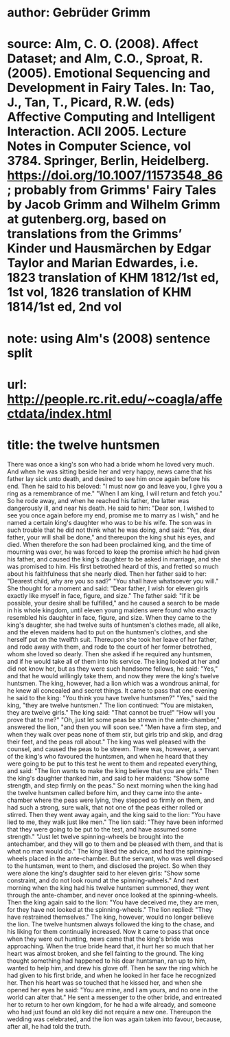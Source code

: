 # author: Gebrüder Grimm
# source: Alm, C. O. (2008). Affect Dataset; and Alm, C.O., Sproat, R. (2005). Emotional Sequencing and Development in Fairy Tales. In: Tao, J., Tan, T., Picard, R.W. (eds) Affective Computing and Intelligent Interaction. ACII 2005. Lecture Notes in Computer Science, vol 3784. Springer, Berlin, Heidelberg. https://doi.org/10.1007/11573548_86; probably from Grimms' Fairy Tales by Jacob Grimm and Wilhelm Grimm at gutenberg.org, based on translations from the Grimms’ Kinder und Hausmärchen by Edgar Taylor and Marian Edwardes, i.e. 1823 translation of KHM 1812/1st ed, 1st vol, 1826 translation of KHM 1814/1st ed, 2nd vol
# note: using Alm's (2008) sentence split
# url: http://people.rc.rit.edu/~coagla/affectdata/index.html
# title: the twelve huntsmen

There was once a king's son who had a bride whom he loved very much.
And when he was sitting beside her and very happy, news came that his father lay sick unto death, and desired to see him once again before his end.
Then he said to his beloved: "I must now go and leave you, I give you a ring as a remembrance of me."
"When I am king, I will return and fetch you."
So he rode away, and when he reached his father, the latter was dangerously ill, and near his death.
He said to him: "Dear son, I wished to see you once again before my end, promise me to marry as I wish," and he named a certain king's daughter who was to be his wife.
The son was in such trouble that he did not think what he was doing, and said: "Yes, dear father, your will shall be done," and thereupon the king shut his eyes, and died.
When therefore the son had been proclaimed king, and the time of mourning was over, he was forced to keep the promise which he had given his father, and caused the king's daughter to be asked in marriage, and she was promised to him.
His first betrothed heard of this, and fretted so much about his faithfulness that she nearly died.
Then her father said to her: "Dearest child, why are you so sad?"
"You shall have whatsoever you will."
She thought for a moment and said: "Dear father, I wish for eleven girls exactly like myself in face, figure, and size."
The father said: "If it be possible, your desire shall be fulfilled," and he caused a search to be made in his whole kingdom, until eleven young maidens were found who exactly resembled his daughter in face, figure, and size.
When they came to the king's daughter, she had twelve suits of huntsmen's clothes made, all alike, and the eleven maidens had to put on the huntsmen's clothes, and she herself put on the twelfth suit.
Thereupon she took her leave of her father, and rode away with them, and rode to the court of her former betrothed, whom she loved so dearly.
Then she asked if he required any huntsmen, and if he would take all of them into his service.
The king looked at her and did not know her, but as they were such handsome fellows, he said: "Yes," and that he would willingly take them, and now they were the king's twelve huntsmen.
The king, however, had a lion which was a wondrous animal, for he knew all concealed and secret things.
It came to pass that one evening he said to the king: "You think you have twelve huntsmen?"
"Yes," said the king, "they are twelve huntsmen."
The lion continued: "You are mistaken, they are twelve girls."
The king said: "That cannot be true!"
"How will you prove that to me?"
"Oh, just let some peas be strewn in the ante-chamber," answered the lion, "and then you will soon see."
"Men have a firm step, and when they walk over peas none of them stir, but girls trip and skip, and drag their feet, and the peas roll about."
The king was well pleased with the counsel, and caused the peas to be strewn.
There was, however, a servant of the king's who favoured the huntsmen, and when he heard that they were going to be put to this test he went to them and repeated everything, and said: "The lion wants to make the king believe that you are girls."
Then the king's daughter thanked him, and said to her maidens: "Show some strength, and step firmly on the peas."
So next morning when the king had the twelve huntsmen called before him, and they came into the ante-chamber where the peas were lying, they stepped so firmly on them, and had such a strong, sure walk, that not one of the peas either rolled or stirred.
Then they went away again, and the king said to the lion: "You have lied to me, they walk just like men."
The lion said: "They have been informed that they were going to be put to the test, and have assumed some strength."
"Just let twelve spinning-wheels be brought into the antechamber, and they will go to them and be pleased with them, and that is what no man would do."
The king liked the advice, and had the spinning-wheels placed in the ante-chamber.
But the servant, who was well disposed to the huntsmen, went to them, and disclosed the project.
So when they were alone the king's daughter said to her eleven girls: "Show some constraint, and do not look round at the spinning-wheels."
And next morning when the king had his twelve huntsmen summoned, they went through the ante-chamber, and never once looked at the spinning-wheels.
Then the king again said to the lion: "You have deceived me, they are men, for they have not looked at the spinning-wheels."
The lion replied: "They have restrained themselves."
The king, however, would no longer believe the lion.
The twelve huntsmen always followed the king to the chase, and his liking for them continually increased.
Now it came to pass that once when they were out hunting, news came that the king's bride was approaching.
When the true bride heard that, it hurt her so much that her heart was almost broken, and she fell fainting to the ground.
The king thought something had happened to his dear huntsman, ran up to him, wanted to help him, and drew his glove off.
Then he saw the ring which he had given to his first bride, and when he looked in her face he recognized her.
Then his heart was so touched that he kissed her, and when she opened her eyes he said: "You are mine, and I am yours, and no one in the world can alter that."
He sent a messenger to the other bride, and entreated her to return to her own kingdom, for he had a wife already, and someone who had just found an old key did not require a new one.
Thereupon the wedding was celebrated, and the lion was again taken into favour, because, after all, he had told the truth.
